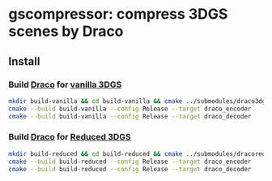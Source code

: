 # gscompressor: compress 3DGS scenes by Draco

## Install

### Build [Draco](https://github.com/yindaheng98/draco3dgs/tree/main) for [vanilla 3DGS](https://github.com/yindaheng98/gaussian-splatting)

```sh
mkdir build-vanilla && cd build-vanilla && cmake ../submodules/draco3dgs -DCMAKE_BUILD_TYPE=Release && cd ../
cmake --build build-vanilla --config Release --target draco_encoder
cmake --build build-vanilla --config Release --target draco_decoder
```

### Build [Draco](https://github.com/yindaheng98/draco3dgs/tree/reduced3dgs) for [Reduced 3DGS](https://github.com/yindaheng98/reduced-3dgs)

```sh
mkdir build-reduced && cd build-reduced && cmake ../submodules/dracoreduced3dgs -DCMAKE_BUILD_TYPE=Release && cd ../
cmake --build build-reduced --config Release --target draco_encoder
cmake --build build-reduced --config Release --target draco_decoder
```
